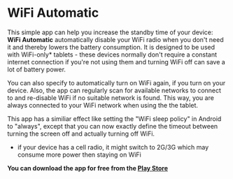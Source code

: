 WiFi Automatic
=============


This simple app can help you increase the standby time of your device: <b>WiFi Automatic</b> automatically disable your WiFi radio when you don't need it and thereby lowers the battery consumption.
It is designed to be used with WiFi-only* tablets - these devices normally don't require a constant internet connection if you're not using them and turning WiFi off can save a lot of battery power.

You can also specify to automatically turn on WiFi again, if you turn on your device. Also, the app can regularly scan for available networks to connect to and re-disable WiFi if no suitable network is found. This way, you are always connected to your WiFi network when using the the tablet.

This app has a similiar effect like setting the "WiFi sleep policy" in Android to "always", except that you can now exactly define the timeout between turning the screen off and actually turning off WiFi.


* if your device has a cell radio, it might switch to 2G/3G which may consume more power then staying on WiFi




<b>You can download the app for free from the <a href="https://play.google.com/store/apps/details?id=de.j4velin.wifiAutoOff">Play Store</a></b>
